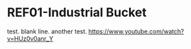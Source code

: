# REF01-Industrial Bucket
test.
blank line.
another test.
https://www.youtube.com/watch?v=HUz0v0anr_Y
